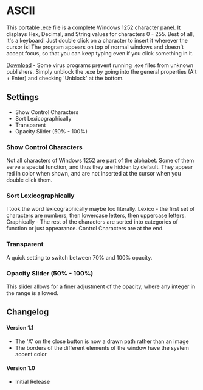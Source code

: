 # ASCII
This portable .exe file is a complete Windows 1252 character panel. It displays Hex, Decimal, and String values for characters 0 - 255. Best of all, it's a keyboard! Just double click on a character to insert it wherever the cursor is!
The program appears on top of normal windows and doesn't accept focus, so that you can keep typing even if you click something in it.

[Download](https://drive.google.com/open?id=1AhAfD4ZWCQOpfAyPDRKEfE3WCpYiexfa) - Some virus programs prevent running .exe files from unknown publishers. Simply unblock the .exe by going into the general properties (Alt + Enter) and checking 'Unblock' at the bottom.

## Settings
- Show Control Characters
- Sort Lexicographically
- Transparent
- Opacity Slider (50% - 100%)

### Show Control Characters
Not all characters of Windows 1252 are part of the alphabet. Some of them serve a special function, and thus they are hidden by default. They appear red in color when shown, and are not inserted at the cursor when you double click them.

### Sort Lexicographically
I took the word lexicographically maybe too literally. Lexico - the first set of characters are numbers, then lowercase letters, then uppercase letters. Graphically - The rest of the characters are sorted into categories of function or just appearance. Control Characters are at the end.

### Transparent
A quick setting to switch between 70% and 100% opacity.

### Opacity Slider (50% - 100%)
This slider allows for a finer adjustment of the opacity, where any integer in the range is allowed.

## Changelog

#### Version 1.1
- The 'X' on the close button is now a drawn path rather than an image
- The borders of the different elements of the window have the system accent color

#### Version 1.0
- Initial Release

